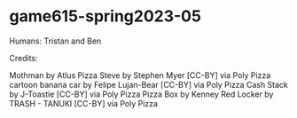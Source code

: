 # game615-spring2023-05

Humans: Tristan and Ben

Credits:

Mothman by Atlus
Pizza Steve by Stephen Myer [CC-BY] via Poly Pizza
cartoon banana car by Felipe Lujan-Bear [CC-BY] via Poly Pizza
Cash Stack by J-Toastie [CC-BY] via Poly Pizza
Pizza Box by Kenney
Red Locker by TRASH - TANUKI [CC-BY] via Poly Pizza